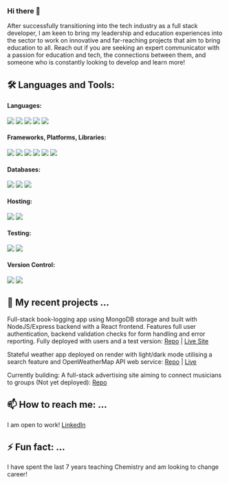 ### Hi there 👋

After successfully transitioning into the tech industry as a full stack developer, I am keen to bring my leadership and education experiences into the sector to work on innovative and far-reaching projects that aim to bring education to all. Reach out if you are seeking an expert communicator with a passion for education and tech, the connections between them, and someone who is constantly looking to develop and learn more!

## :hammer_and_wrench: Languages and Tools:
<div>

  <h4>Languages:</h4>
  <img src="https://img.shields.io/badge/html5-%23E34F26.svg?style=for-the-badge&logo=html5&logoColor=white" />
  <img src="https://img.shields.io/badge/css3-%231572B6.svg?style=for-the-badge&logo=css3&logoColor=white" />
  <img src="https://img.shields.io/badge/javascript-%23323330.svg?style=for-the-badge&logo=javascript&logoColor=%23F7DF1E" />
  <img src="https://img.shields.io/badge/typescript-%23007ACC.svg?style=for-the-badge&logo=typescript&logoColor=white" />
  <img src="https://img.shields.io/badge/python-3670A0?style=for-the-badge&logo=python&logoColor=ffdd54" />
  
  <h4>Frameworks, Platforms, Libraries:</h4>
  <img src="https://img.shields.io/badge/react-%2320232a.svg?style=for-the-badge&logo=react&logoColor=%2361DAFB" />
  <img src="https://img.shields.io/badge/node.js-6DA55F?style=for-the-badge&logo=node.js&logoColor=white" />
  <img src="https://img.shields.io/badge/express.js-%23404d59.svg?style=for-the-badge&logo=express&logoColor=%2361DAFB" />
  <img src="https://img.shields.io/badge/vite-%23646CFF.svg?style=for-the-badge&logo=vite&logoColor=white" />
  <img src="https://img.shields.io/badge/bootstrap-%238511FA.svg?style=for-the-badge&logo=bootstrap&logoColor=white" />
  <img src="https://img.shields.io/badge/JWT-black?style=for-the-badge&logo=JSON%20web%20tokens" />
  
  <h4>Databases:</h4>
  <img src="https://img.shields.io/badge/Firebase-039BE5?style=for-the-badge&logo=Firebase&logoColor=white" />
  <img src="https://img.shields.io/badge/MongoDB-%234ea94b.svg?style=for-the-badge&logo=mongodb&logoColor=white" />
  <img src="https://img.shields.io/badge/postgres-%23316192.svg?style=for-the-badge&logo=postgresql&logoColor=white" />

  <h4>Hosting:</h4>
  <img src="https://img.shields.io/badge/firebase-%23039BE5.svg?style=for-the-badge&logo=firebase" />
  <img src="https://img.shields.io/badge/Render-%46E3B7.svg?style=for-the-badge&logo=render&logoColor=white" />

  <h4>Testing:</h4>
  <img src="https://img.shields.io/badge/-cypress-%23E5E5E5?style=for-the-badge&logo=cypress&logoColor=058a5e" />
  <img src="https://img.shields.io/badge/-jest-%23C21325?style=for-the-badge&logo=jest&logoColor=white" />

  <h4>Version Control:</h4>
  <img src="https://img.shields.io/badge/git-%23F05033.svg?style=for-the-badge&logo=git&logoColor=white" />
  <img src="https://img.shields.io/badge/github-%23121011.svg?style=for-the-badge&logo=github&logoColor=white" />
  
</div>

## 🔭 My recent projects ...
<!-- E-commerce shopping cart store for top Sci-fi books (Using Firebase): 
<a href="https://tom2612.github.io/shopping-cart/#/home">Live</a> | <a href="https://github.com/Tom2612/shopping-cart">Repo</a>
-->

Full-stack book-logging app using MongoDB storage and built with NodeJS/Express backend with a React frontend. Features full user authentication, backend validation checks for form handling and error reporting. Fully deployed with users and a test version: <a href="https://github.com/Tom2612/BookReadingMERN">Repo</a> | <a href="https://bookreadingtracker.onrender.com/login">Live Site</a>

Stateful weather app deployed on render with light/dark mode utilising a search feature and OpenWeatherMap API web service: 
<a href='https://github.com/Tom2612/weather_app'>Repo</a> | <a href='https://weathery-ox9z.onrender.com/'>Live</a>

Currently building: A full-stack advertising site aiming to connect musicians to groups (Not yet deployed): <a href='https://github.com/Tom2612/orch-site'>Repo</a>

## 📫 How to reach me: ...
I am open to work!
<a href="https://www.linkedin.com/in/tom-powell-575864225/">LinkedIn</a>

## ⚡ Fun fact: ...
I have spent the last 7 years teaching Chemistry and am looking to change career!

<!--
**Tom2612/Tom2612** is a ✨ _special_ ✨ repository because its `README.md` (this file) appears on your GitHub profile.

Here are some ideas to get you started:

- 🔭 I’m currently working on ...
- 🌱 I’m currently learning ...
- 👯 I’m looking to collaborate on ...
- 🤔 I’m looking for help with ...
- 💬 Ask me about ...
- 📫 How to reach me: ...
- 😄 Pronouns: ...
- ⚡ Fun fact: ...
-->
